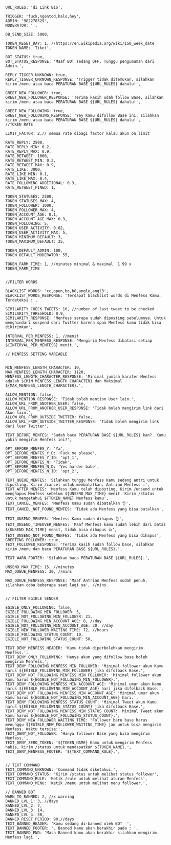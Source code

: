 
    URL_RULES: 'di Link Bio',

    TRIGGER: 'fuck,ngentod,halo,hey',
    ADMIN: '982278529',
    MODERATOR: '',

    DB_SEND_SIZE: 5000,

    TOKEN_RESET_DAY: 1, //https://en.wikipedia.org/wiki/ISO_week_date
    TOKEN_NAME: 'Tiket',

    BOT_STATUS: true,
    BOT_STATUS_RESPONSE: 'Maaf BOT sedang OFF. Tunggu pengumuman dari Admin.',

    REPLY_TIGGER_UNKNOWN: true,
    REPLY_TIGGER_UNKNOWN_RESPONSE: 'Trigger tidak ditemukan, silahkan kirim /menu atau baca PERATURAN BASE ${URL_RULES} dahulu!',

    GREET_NEW_FOLLOWER: true,
    GREET_NEW_FOLLOWER_RESPONSE: 'Terima kasih udah follow Base, silahkan kirim /menu atau baca PERATURAN BASE ${URL_RULES} dahulu!',

    GREET_NEW_FOLLOWING: true,
    GREET_NEW_FOLLOWING_RESPONSE: 'Yey Kamu difollow Base ini, silahkan kirim /menu atau baca PERATURAN BASE ${URL_RULES} dahulu!',
    //TOKEN RATE 

    LIMIT_FACTOR: 2,// semua rate dibagi factor kalau akun on limit

    RATE_REPLY: 2500,
    RATE_REPLY_MIN: 0.2,
    RATE_REPLY_MAX: 0.9,
    RATE_RETWEET: 1000,
    RATE_RETWEET_MIN: 0.2,
    RATE_RETWEET_MAX: 0.9,
    RATE_LIKE: 3000,
    RATE_LIKE_MIN: 0.1,
    RATE_LIKE_MAX: 0.4,
    RATE_FOLLOWING_ADDITIONAL: 0.3,
    RATE_RETWEET_PINED: 1,

    TOKEN_STATUSES: 2500,
    TOKEN_STATUSES_MAX: 4,
    TOKEN_FOLLOWER: 1000,
    TOKEN_FOLLOWER_MAX: 4,
    TOKEN_ACCOUNT_AGE: 0.1,
    TOKEN_ACCOUNT_AGE_MAX: 0.3,
    TOKEN_FOLLOWING: 5,
    TOKEN_USER_ACTIVITY: 0.02,
    TOKEN_USER_ACTIVITY_MAX: 5,
    TOKEN_MINIMUM_DEFAULT: 3,
    TOKEN_MAXIMUM_DEFAULT: 25,

    TOKEN_DEFAULT_ADMIN: 100,
    TOKEN_DEFAULT_MODERATOR: 55,

    TOKEN_FARM_TIME: 1, //minutes minimal & maximal  1.99 x TOKEN_FARM_TIME


    //FILTER WORDS

    BLACKLIST_WORDS: 'cc,open,bo,b0,angle,angl3',
    BLACKLIST_WORDS_RESPONSE: 'Terdapat blacklist words di Menfess Kamu. Terdeteksi :',

    SIMILARITY_CHECK_TWEETS: 10, //number of last tweet to be checked
    SIMILARITY_THRESHOLD: 0.9,
    SIMILARITY_RESPONSE: 'Menfess serupa sudah diposting sebelumnya. Untuk menghindari suspend dari Twitter karena spam Menfess kamu tidak bisa dikirimkan',

    INTERVAL_PER_MENFESS: 1, //menit
    INTERVAL_PER_MENFESS_RESPONSE: 'Mengirim Menfess dibatasi setiap ${INTERVAL_PER_MENFESS} menit.',

    // MENFESS SETTING VARIABLE


    MIN_MENFESS_LENGTH_CHARACTER: 10,
    MAX_MENFESS_LENGTH_CHARACTER: 1120,
    MENFESS_LENGTH_CHARACTER_RESPONSE: 'Minimal jumlah karater Menfess adalah ${MIN_MENFESS_LENGTH_CHARACTER} dan Maksimal ${MAX_MENFESS_LENGTH_CHARACTER}.',

    ALLOW_MENTION: false,
    ALLOW_MENTION_RESPONSE: 'Tidak boleh mention User lain.',
    ALLOW_URL_FROM_ANOTHER_USER: false,
    ALLOW_URL_FROM_ANOTHER_USER_RESPONSE: 'Tidak boleh mengirim link dari Akun lain.',
    ALLOW_URL_FROM_OUTSIDE_TWITTER: false,
    ALLOW_URL_FROM_OUTSIDE_TWITTER_RESPONSE: 'Tidak boleh mengirim link dari luar Twitter',

    TEXT_BEFORE_MENFES: 'Sudah baca PERATURAN BASE ${URL_RULES} kan?. Kamu yakin mengirim Menfess ini?',

    OPT_BEFORE_MENFES_Y: 'Ya',
    OPT_BEFORE_MENFES_Y_D: 'Fuck me please',
    OPT_BEFORE_MENFES_Y_ID: 'opt_1',
    OPT_BEFORE_MENFES_N: 'Tidak',
    OPT_BEFORE_MENFES_N_D: 'Yes harder babe',
    OPT_BEFORE_MENFES_N_ID: 'opt_2',

    TEXT_QUEUE_MENFES: 'Silahkan tunggu Menfess Kamu sedang antri untuk diposting. Kirim /cancel untuk membatalkan. Antrian Menfess :',
    TEXT_AFTER_MENFES: 'Menfess Kamu telah diposting. Kirim /unsend untuk menghapus Menfess sebelum ${UNSEND_MAX_TIME} menit. Kirim /status untuk mengetahui ${TOKEN_NAME} Menfess kamu',
    TEXT_CANCEL_MENFES: 'Menfess Kamu sudah dibatalkan 👌',
    TEXT_CANCEL_NOT_FOUND_MENFES: 'Tidak ada Menfess yang bisa batalkan',

    TEXT_UNSEND_MENFES: 'Menfess Kamu sudah dihapus 👌',
    TEXT_UNSEND_TIMEOVER_MENFES: 'Maaf Menfess kamu sudah lebih dari batas ${UNSEND_MAX_TIME} menit, tidak bisa dihapus 👍',
    TEXT_UNSEND_NOT_FOUND_MENFES: 'Tidak ada Menfess yang bisa dihapus',
    GREETING_FOLLOWER: true,
    TEXT_FOLLOWED_RESPONSE: 'Terima kasih sudah follow base, silahkan kirim /menu dan baca PERATURAN BASE ${URL_RULES}.',

    TEXT_WARN_FOOTER: 'Silahkan baca PERATURAN BASE ${URL_RULES}.',

    UNSEND_MAX_TIME: 15, //minutes
    MAX_QUEUE_MENFESS: 30, //mins

    MAX_QUEUE_MENFESS_RESPONSE: 'Maaf Antrian Menfess sudah penuh, silahkan coba beberapa saat lagi ya', //mins


    // FILTER EGIBLE SENDER

    EGIBLE_ONLY_FOLLOWING: false,
    EGIBLE_FOLLOWING_MIN_FOLLOWER: 5,
    EGIBLE_NOT_FOLLOWING_MIN_FOLLOWER: 21,
    EGIBLE_FOLLOWING_MIN_ACCOUNT_AGE: 8, //day
    EGIBLE_NOT_FOLLOWING_MIN_ACCOUNT_AGE: 30, //day
    EGIBLE_NEW_FOLLOWER_WAITING_TIME: 72, //hours
    EGIBLE_FOLLOWING_STATUS_COUNT: 10,
    EGIBLE_NOT_FOLLOWING_STATUS_COUNT: 50,

    TEXT_DENY_MENFESS_HEADER: 'Kamu tidak diperbolehkan mengirim Menfess.',
    TEXT_DENY_ONLY_FOLLOWING: 'Hanya akun yang difollow base boleh mengirim Menfess.',
    TEXT_DENY_FOLLOWING_MENFESS_MIN_FOLLOWER: 'Minimal follower akun Kamu harus ${EGIBLE_FOLLOWING_MIN_FOLLOWER} jika difolback Base.',
    TEXT_DENY_NOT_FOLLOWING_MENFESS_MIN_FOLLOWER: 'Minimal follower akun Kamu harus ${EGIBLE_NOT_FOLLOWING_MIN_FOLLOWER}.',
    TEXT_DENY_FOLLOWING_MENFESS_MIN_ACCOUNT_AGE: 'Minimal umur akun Kamu harus ${EGIBLE_FOLLOWING_MIN_ACCOUNT_AGE} hari jika difolback Base.',
    TEXT_DENY_NOT_FOLLOWING_MENFESS_MIN_ACCOUNT_AGE: 'Minimal umur akun Kamu harus ${EGIBLE_NOT_FOLLOWING_MIN_ACCOUNT_AGE} hari.',
    TEXT_DENY_FOLLOWING_MENFESS_STATUS_COUNT: 'Minimal Tweet akun Kamu harus ${EGIBLE_FOLLOWING_STATUS_COUNT} jika difolback Base.',
    TEXT_DENY_NOT_FOLLOWING_MENFESS_MIN_STATUS_COUNT: 'Minimal Tweet akun Kamu harus ${EGIBLE_NOT_FOLLOWING_STATUS_COUNT}.',
    TEXT_DENY_NEW_FOLLOWER_WAITING_TIME: 'Follower baru base harus menunggu ${EGIBLE_NEW_FOLLOWER_WAITING_TIME} jam untuk bisa mengirim Menfess. Waktu tersisa:',
    TEXT_DENY_NOT_FOLLOWER: 'Hanya follower Base yang bisa mengirim Menfess.',
    TEXT_DENY_ZERO_TOKEN: '${TOKEN_NAME} Kamu untuk mengirim Menfess habis, kirim /status untuk mendapatkan ${TOKEN_NAME}.',
    TEXT_DENY_MENFESS_FOOTER: '${TEXT_COMMAND_RULE}.',


    // TEXT COMMAND
    TEXT_COMMAND_UNKNOWN: 'Command tidak diketahui.',
    TEXT_COMMAND_STATUS: 'Kirim /status untuk melihat status follower',
    TEXT_COMMAND_RULE: 'Ketik /rule untuk melihat aturan Menfess',
    TEXT_COMMAND_MENU: 'Ketik /menu untuk melihat menu follower.',

    // BANNED BOT
    WARN_TO_BANNED: 2, //x warning
    BANNED_LVL_1: 3, //days
    BANNED_LVL_2: 7,
    BANNED_LVL_3: 14,
    BANNED_LVL_4: 30,
    BANNED_RESET_PERIOD: 90,//days
    TEXT_BANNED_HEADER: 'Kamu sedang di-banned oleh BOT  ',
    TEXT_BANNED_FOOTER: '. Banned kamu akan berakhir pada : ',
    TEXT_BANNED_END: 'Masa Banned kamu akan berakhir silahkan mengirim Menfess lagi.',

